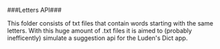 ###Letters API###

This folder consists of txt files that contain words starting with the same letters. With this huge amount of .txt files it is aimed to (probably inefficently) simulate a suggestion api for the Luden's Dict app.
